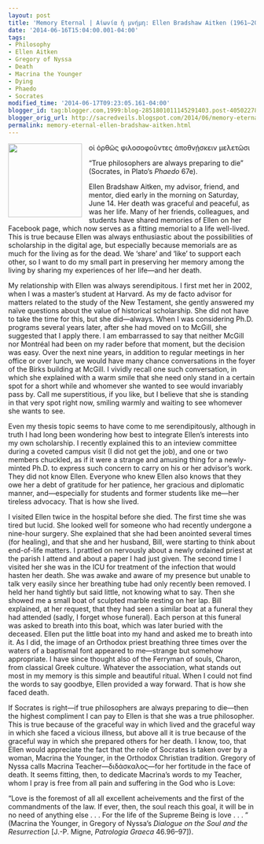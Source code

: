 ```yaml
---
layout: post
title: 'Memory Eternal | Αἰωνία ἡ μνήμη: Ellen Bradshaw Aitken (1961–2014)'
date: '2014-06-16T15:04:00.001-04:00'
tags:
- Philosophy
- Ellen Aitken
- Gregory of Nyssa
- Death
- Macrina the Younger
- Dying
- Phaedo
- Socrates
modified_time: '2014-06-17T09:23:05.161-04:00'
blogger_id: tag:blogger.com,1999:blog-2851801011145291403.post-4050227880071404881
blogger_orig_url: http://sacredveils.blogspot.com/2014/06/memory-eternal-ellen-aitken-19612014.html
permalink: memory-eternal-ellen-bradshaw-aitken.html
---
```


<img style="float: left; width: 150px; margin-right: 1em;" title="" src="http://publications.mcgill.ca/reporter/files/2014/06/aitken_090826-111252-5232.web_.jpg" alt="" width="" height="" border="0">

οἱ ὀρθῶς φιλοσοφοῦντες ἀποθνῄσκειν μελετῶσι

“True philosophers are always preparing to die” (Socrates, in Plato’s *Phaedo* 67e).

Ellen Bradshaw Aitken, my advisor, friend, and mentor, died early in the morning on Saturday, June 14. Her death was graceful and peaceful, as was her life. Many of her friends, colleagues, and students have shared memories of Ellen on her Facebook page, which now serves as a fitting memorial to a life well-lived. This is true because Ellen was always enthusiastic about the possibilities of scholarship in the digital age, but especially because memorials are as much for the living as for the dead. We ‘share’ and ‘like’ to support each other, so I want to do my small part in preserving her memory among the living by sharing my experiences of her life—and her death.

My relationship with Ellen was always serendipitous. I first met her in 2002, when I was a master’s student at Harvard. As my de facto advisor for matters related to the study of the New Testament, she gently answered my naïve questions about the value of historical scholarship. She did not have to take the time for this, but she did—always. When I was considering Ph.D. programs several years later, after she had moved on to McGill, she suggested that I apply there. I am embarrassed to say that neither McGill nor Montréal had been on my rader before that moment, but the decision was easy. Over the next nine years, in addition to regular meetings in her office or over lunch, we would have many chance conversations in the foyer of the Birks building at McGill. I vividly recall one such conversation, in which she explained with a warm smile that she need only stand in a certain spot for a short while and whomever she wanted to see would invariably pass by. Call me superstitious, if you like, but I believe that she is standing in that very spot right now, smiling warmly and waiting to see whomever she wants to see.

Even my thesis topic seems to have come to me serendipitously, although in truth I had long been wondering how best to integrate Ellen’s interests into my own scholarship. I recently explained this to an inteview committee during a coveted campus visit (I did not get the job), and one or two members chuckled, as if it were a strange and amusing thing for a newly-minted Ph.D. to express such concern to carry on his or her advisor’s work. They did not know Ellen. Everyone who knew Ellen also knows that they owe her a debt of gratitude for her patience, her gracious and diplomatic manner, and—especially for students and former students like me—her tireless advocacy. That is how she lived.

I visited Ellen twice in the hospital before she died. The first time she was tired but lucid. She looked well for someone who had recently undergone a nine-hour surgery. She explained that she had been anointed several times (for healing), and that she and her husband, Bill, were starting to think about end-of-life matters. I prattled on nervously about a newly ordained priest at the parish I attend and about a paper I had just given. The second time I visited her she was in the ICU for treatment of the infection that would hasten her death. She was awake and aware of my presence but unable to talk very easily since her breathing tube had only recently been removed. I held her hand tightly but said little, not knowing what to say. Then she showed me a small boat of sculpted marble resting on her lap. Bill explained, at her request, that they had seen a similar boat at a funeral they had attended (sadly, I forget whose funeral). Each person at this funeral was asked to breath into this boat, which was later buried with the deceased. Ellen put the little boat into my hand and asked me to breath into it. As I did, the image of an Orthodox priest breathing three times over the waters of a baptismal font appeared to me—strange but somehow appropriate. I have since thought also of the Ferryman of souls, Charon, from classical Greek culture. Whatever the association, what stands out most in my memory is this simple and beautiful ritual. When I could not find the words to say goodbye, Ellen provided a way forward. That is how she faced death.

If Socrates is right—if true philosophers are always preparing to die—then the highest compliment I can pay to Ellen is that she was a true philosopher. This is true because of the graceful way in which lived and the graceful way in which she faced a vicious illness, but above all it is true because of the graceful way in which she prepared others for her death. I know, too, that Ellen would appreciate the fact that the role of Socrates is taken over by a woman, Macrina the Younger, in the Orthodox Christian tradition. Gregory of Nyssa calls Macrina Teacher—διδάσκαλος—for her fortitude in the face of death. It seems fitting, then, to dedicate Macrina’s words to my Teacher, whom I pray is free from all pain and suffering in the God who is Love:

“Love is the foremost of all all excellent acheivements and the first of the commandments of the law. If ever, then, the soul reach this goal, it will be in no need of anything else&nbsp;.&nbsp;.&nbsp;. For the life of the Supreme Being is love .&nbsp;.&nbsp;.&nbsp;” (Macrina the Younger, in Gregory of Nyssa’s *Dialogue on the Soul and the Resurrection* [J.-P. Migne, *Patrologia Graeca* 46.96–97]).